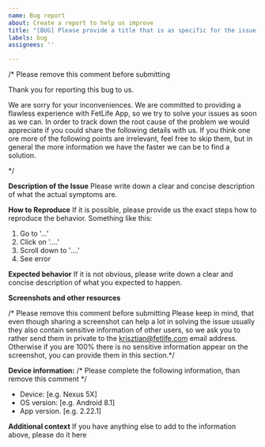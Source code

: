 ```yaml
---
name: Bug report
about: Create a report to help us improve
title: "[BUG] Please provide a title that is as specific for the issue as possible"
labels: bug
assignees: ''

---
```


/* Please remove this comment before submitting

Thank you for reporting this bug to us.

We are sorry for your inconveniences.
We are committed to providing a flawless experience with FetLife App, so we try to solve your issues as soon as we can. 
In order to track down the root cause of the problem we would appreciate if you could share the following details with us. 
If you think one ore more of the following points are irrelevant, feel free to skip them, but in general the more information we have the faster we can be to find a solution.

*/

**Description of the Issue**
Please write down a clear and concise description of what the actual symptoms are.

**How to Reproduce**
If it  is possible, please provide us the exact steps how to reproduce the behavior.
Something like this:
1. Go to '...'
2. Click on '....'
3. Scroll down to '....'
4. See error

**Expected behavior**
If it is not obvious, please write down a clear and concise description of what you expected to happen.

**Screenshots and other resources**

/* Please remove this comment before submitting
Please keep in mind, that even though sharing a screenshot can help a lot in solving the issue usually they also contain sensitive information of other users, so we ask you to rather send them in private to the krisztian@fetlife.com email address. 
Otherwise if you are 100% there is no sensitive information appear on the screenshot, you can provide them in this section.*/

**Device information:**
/* Please complete the following information, than remove this comment */

 - Device: [e.g. Nexus 5X]
 - OS version: [e.g. Android 8.1]
 - App version. [e.g. 2.22.1]

**Additional context**
If you have anything else to add to the information above, please do it here
